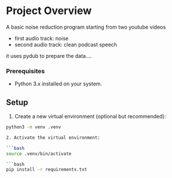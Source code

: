 # Project Overview

A basic noise reduction program starting from two youtube videos
 - first audio track: noise
 - second audio track: clean podcast speech

it uses pydub to prepare the data....

### Prerequisites

- Python 3.x installed on your system.

## Setup

1. Create a new virtual environment (optional but recommended):

```bash
python3 -m venv .venv

2. Activate the virtual environment:

```bash
source .venv/bin/activate

```bash
pip install -r requirements.txt
